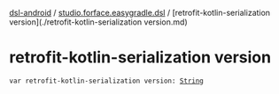 [dsl-android](../index.md) / [studio.forface.easygradle.dsl](index.md) / [retrofit-kotlin-serialization version](./retrofit-kotlin-serialization version.md)

# retrofit-kotlin-serialization version

`var retrofit-kotlin-serialization version: `[`String`](https://kotlinlang.org/api/latest/jvm/stdlib/kotlin/-string/index.html)